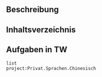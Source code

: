 ## Beschreibung
## Inhaltsverzeichnis
## Aufgaben in TW
```tw
list
project:Privat.Sprachen.Chinesisch
```
